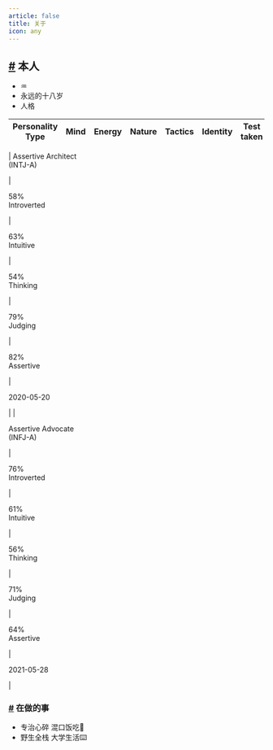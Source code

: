 ```yaml
---
article: false
title: 关于
icon: any
---
```

## [#](#本人) 本人

*   ♒️
*   永远的十八岁
*   人格

| Personality Type | Mind | Energy | Nature | Tactics | Identity | Test taken |
| --- | --- | --- | --- | --- | --- | --- |
| 
Assertive Architect  
(INTJ-A)

 | 

58%  
Introverted

 | 

63%  
Intuitive

 | 

54%  
Thinking

 | 

79%  
Judging

 | 

82%  
Assertive

 | 

2020-05-20

 |
| 

Assertive Advocate  
(INFJ-A)

 | 

76%  
Introverted

 | 

61%  
Intuitive

 | 

56%  
Thinking

 | 

71%  
Judging

 | 

64%  
Assertive

 | 

2021-05-28

 |

### [#](#在做的事) 在做的事

*   专治心碎 混口饭吃🍚
*   野生全栈 大学生活⌨️
